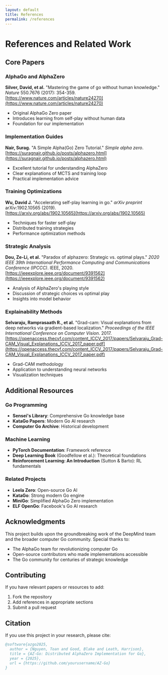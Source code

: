 ```yaml
---
layout: default
title: References
permalink: /references
---
```


# References and Related Work

## Core Papers

### AlphaGo and AlphaZero

**Silver, David, et al.** "Mastering the game of go without human knowledge." *Nature* 550.7676 (2017): 354-359.  
[https://www.nature.com/articles/nature24270](https://www.nature.com/articles/nature24270)
- Original AlphaGo Zero paper
- Introduces learning from self-play without human data
- Foundation for our implementation

### Implementation Guides

**Nair, Surag.** "A Simple Alpha(Go) Zero Tutorial." *Simple alpha zero*.  
[https://suragnair.github.io/posts/alphazero.html](https://suragnair.github.io/posts/alphazero.html)
- Excellent tutorial for understanding AlphaZero
- Clear explanations of MCTS and training loop
- Practical implementation advice

### Training Optimizations

**Wu, David J.** "Accelerating self-play learning in go." *arXiv preprint* arXiv:1902.10565 (2019).  
[https://arxiv.org/abs/1902.10565](https://arxiv.org/abs/1902.10565)
- Techniques for faster self-play
- Distributed training strategies
- Performance optimization methods

### Strategic Analysis

**Dou, Ze-Li, et al.** "Paradox of alphazero: Strategic vs. optimal plays." *2020 IEEE 39th International Performance Computing and Communications Conference (IPCCC)*. IEEE, 2020.  
[https://ieeexplore.ieee.org/document/9391562](https://ieeexplore.ieee.org/document/9391562)
- Analysis of AlphaZero's playing style
- Discussion of strategic choices vs optimal play
- Insights into model behavior

### Explainability Methods

**Selvaraju, Ramprasaath R., et al.** "Grad-cam: Visual explanations from deep networks via gradient-based localization." *Proceedings of the IEEE International Conference on Computer Vision*. 2017.  
[https://openaccess.thecvf.com/content_ICCV_2017/papers/Selvaraju_Grad-CAM_Visual_Explanations_ICCV_2017_paper.pdf](https://openaccess.thecvf.com/content_ICCV_2017/papers/Selvaraju_Grad-CAM_Visual_Explanations_ICCV_2017_paper.pdf)
- Grad-CAM methodology
- Application to understanding neural networks
- Visualization techniques

## Additional Resources

### Go Programming

- **Sensei's Library**: Comprehensive Go knowledge base
- **KataGo Papers**: Modern Go AI research
- **Computer Go Archive**: Historical development

### Machine Learning

- **PyTorch Documentation**: Framework reference
- **Deep Learning Book** (Goodfellow et al.): Theoretical foundations
- **Reinforcement Learning: An Introduction** (Sutton & Barto): RL fundamentals

### Related Projects

- **Leela Zero**: Open-source Go AI
- **KataGo**: Strong modern Go engine
- **MiniGo**: Simplified AlphaGo Zero implementation
- **ELF OpenGo**: Facebook's Go AI research

## Acknowledgments

This project builds upon the groundbreaking work of the DeepMind team and the broader computer Go community. Special thanks to:

- The AlphaGo team for revolutionizing computer Go
- Open-source contributors who made implementations accessible
- The Go community for centuries of strategic knowledge

## Contributing

If you have relevant papers or resources to add:
1. Fork the repository
2. Add references in appropriate sections
3. Submit a pull request

## Citation

If you use this project in your research, please cite:

```bibtex
@software{azgo2025,
  author = {Nguyen, Toan and Good, Blake and Leath, Harrison},
  title = {AZ-Go: Distributed AlphaZero Implementation for Go},
  year = {2025},
  url = {https://github.com/yourusername/AZ-Go}
}
```